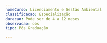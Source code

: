 ```yaml
---
nomeCurso: Licenciamento e Gestão Ambiental
classificacao: Especialização
duracao: Pode ser de 4 a 12 meses
observacao: obs
tipo: Pós Graduação

---
```


